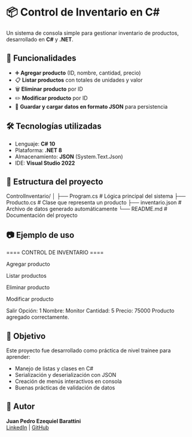 ﻿# 📦 Control de Inventario en C#

Un sistema de consola simple para gestionar inventario de productos, desarrollado en **C#** y **.NET**.

## 🚀 Funcionalidades

- ➕ **Agregar producto** (ID, nombre, cantidad, precio)
- 📋 **Listar productos** con totales de unidades y valor
- 🗑️ **Eliminar producto** por ID
- ✏️ **Modificar producto** por ID
- 💾 **Guardar y cargar datos en formato JSON** para persistencia

## 🛠️ Tecnologías utilizadas

- Lenguaje: **C# 10**
- Plataforma: **.NET 8**
- Almacenamiento: **JSON** (System.Text.Json)
- IDE: **Visual Studio 2022**

## 📂 Estructura del proyecto

ControlInventario/
│
├── Program.cs # Lógica principal del sistema
├── Producto.cs # Clase que representa un producto
├── inventario.json # Archivo de datos generado automáticamente
└── README.md # Documentación del proyecto


## 📷 Ejemplo de uso

==== CONTROL DE INVENTARIO ====

Agregar producto

Listar productos

Eliminar producto

Modificar producto

Salir
Opción: 1
Nombre: Monitor
Cantidad: 5
Precio: 75000
Producto agregado correctamente.


## 🎯 Objetivo

Este proyecto fue desarrollado como práctica de nivel trainee para aprender:

- Manejo de listas y clases en C#
- Serialización y deserialización con JSON
- Creación de menús interactivos en consola
- Buenas prácticas de validación de datos

## 🔗 Autor

**Juan Pedro Ezequiel Barattini**  
[LinkedIn](https://www.linkedin.com/in/juan-pedro-ezequiel-barattini/) | [GitHub](https://github.com/juanpedroezequielbarattini)

